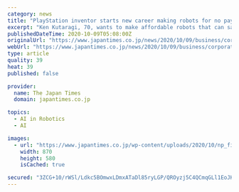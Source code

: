 ```yaml
---
category: news
title: "PlayStation inventor starts new career making robots for no pay"
excerpt: "Ken Kutaragi, 70, wants to make affordable robots that can safely move around and do physical work alongside humans in factories and logistics centers."
publishedDateTime: 2020-10-09T05:08:00Z
originalUrl: "https://www.japantimes.co.jp/news/2020/10/09/business/corporate-business/playstation-inventor-ken-kutaragi-robots/"
webUrl: "https://www.japantimes.co.jp/news/2020/10/09/business/corporate-business/playstation-inventor-ken-kutaragi-robots/"
type: article
quality: 39
heat: 39
published: false

provider:
  name: The Japan Times
  domain: japantimes.co.jp

topics:
  - AI in Robotics
  - AI

images:
  - url: "https://www.japantimes.co.jp/wp-content/uploads/2020/10/np_file_43360-870x580.jpeg"
    width: 870
    height: 580
    isCached: true

secured: "3ZCG+10/rWSl/Ldkc5BOmwxLDmxATaDl85ryLGP/QROyzj5C4QCmqGLl1EoJKryXl2fMDfTZ//YAEaQV1dhUENjpCpZuqyPvrutHp3m+sEK9xom0qdhbAZdX5L08b6Bicpr8yB+Lyj184lai1W7XP7FjJ/RFCy1xvgjvYk8qhn8yalA32fE1v41ynovKl0KyD9egsIVTwWmerH5Ahs+4+rjkTUsJIXWcjIefz4wx7i3A1QS61RnxOE6ctGzt7oiuYkmPCr5aGpbOJ83FirHjJ6XerFSKi6icO0Q+bvuez1Yt5lvK5iBX010gx+wfC68R4xeDug99SBAuW78hm8IojFQOGR5f/205H9lJ32II/FU=;r/wMmH41sgJ2UW0zSlczgw=="
---
```



